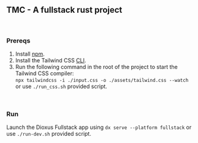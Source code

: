 ## TMC - A fullstack rust project

<br/>

### Prereqs

1. Install [npm](https://docs.npmjs.com/downloading-and-installing-node-js-and-npm).
2. Install the Tailwind CSS [CLI](https://tailwindcss.com/docs/installation).
3. Run the following command in the root of the project to start the Tailwind CSS compiler:<br/>
   `npx tailwindcss -i ./input.css -o ./assets/tailwind.css --watch` <br/>
   or use `./run_css.sh` provided script.

<br/>

### Run

Launch the Dioxus Fullstack app using `dx serve --platform fullstack` or use `./run-dev.sh` provided script.
